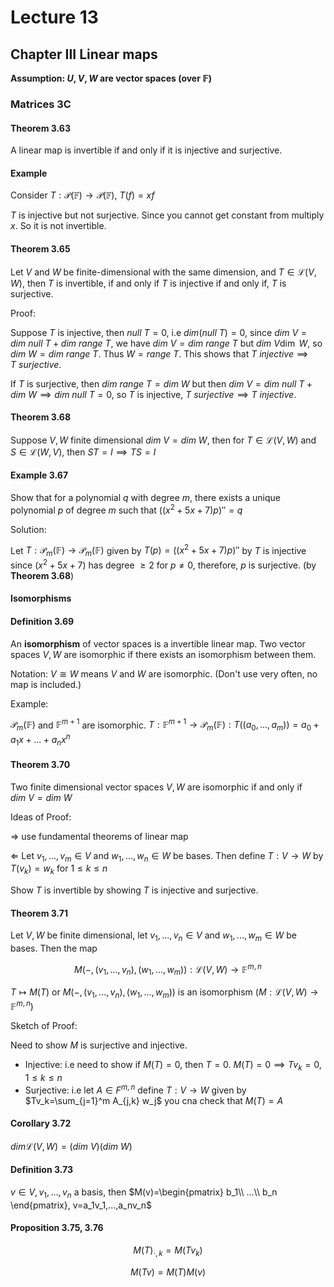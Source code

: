 # Lecture 13

## Chapter III Linear maps

**Assumption: $U,V,W$ are vector spaces (over $\mathbb{F}$)**

### Matrices 3C

#### Theorem 3.63

A linear map is invertible if and only if it is injective and surjective.

#### Example

Consider $T:\mathscr{P}(\mathbb{F})\to \mathscr{P}(\mathbb{F})$, $T(f)=xf$

$T$ is injective but not surjective. Since you cannot get constant from multiply $x$. So it is not invertible.

#### Theorem 3.65

Let $V$ and $W$ be finite-dimensional with the same dimension, and $T\in\mathscr{L}(V,W)$, then $T$ is invertible, if and only if $T$ is injective if and only if, $T$ is surjective.

Proof:

Suppose $T$ is injective, then $null\ T={0}$, i.e $dim(null\ T)=0$, since $dim\ V=dim\ null\ T+dim\ range\ T$, we have $dim\ V=dim\ range\ T$ but $dim\ V\dim\ W$, so $dim\ W=dim\ range\ T$. Thus $W=range\ T$. This shows that $T\ injective \implies T\ surjective$.

If $T$ is surjective, then $dim\ range\ T=dim\ W$ but then $dim\ V=dim\ null\ T+dim\ W\implies dim\ null\ T=0$, so $T$ is injective, $T\ surjective\implies T\ injective$.

#### Theorem 3.68

Suppose $V,W$ finite dimensional $dim\ V=dim\ W$, then for $T\in\mathscr{L}(V,W)$ and $S\in \mathscr{L}(W,V)$, then $ST=I\implies TS=I$

#### Example 3.67

Show that for a polynomial $q$ with degree $m$, there exists a unique polynomial $p$ of degree $m$ such that $((x^2+5x+7)p)''=q$

Solution:

Let $T:\mathscr{P}_m(\mathbb{F})\to \mathscr{P}_m(\mathbb{F})$ given by $T(p)=((x^2+5x+7)p)''$ by $T$ is injective since $(x^2+5x+7)$ has degree $\geq 2$ for $p\neq 0$, therefore, $p$ is surjective. (by **Theorem 3.68**)

#### Isomorphisms

#### Definition 3.69

An **isomorphism** of vector spaces is a invertible linear map. Two vector spaces $V,W$ are isomorphic if there exists an isomorphism between them.

Notation: $V\cong W$ means $V$ and $W$ are isomorphic. (Don't use very often, no map is included.)

Example:

$\mathscr{P}_m(\mathbb{F})$ and $\mathbb{F}^{m+1}$ are isomorphic. $T:\mathbb{F}^{m+1}\to \mathscr{P}_m(\mathbb{F}): T((a_0,...,a_m))=a_0+a_1x+...+a_n x^n$

#### Theorem 3.70

Two finite dimensional vector spaces $V,W$ are isomorphic if and only if $dim\ V= dim\ W$

Ideas of Proof:

$\Rightarrow$ use fundamental theorems of linear map

$\Leftarrow$ Let $v_1,...,v_m\in V$ and $w_1,...,w_n\in W$ be bases. Then define $T:V\to W$ by $T(v_k)=w_k$ for $1\leq k\leq n$

Show $T$ is invertible by showing $T$ is injective and surjective.

#### Theorem 3.71

Let $V,W$ be finite dimensional, let $v_1,...,v_n\in V$ and $w_1,...,w_m\in W$ be bases. Then the map 

$$
M(-,(v_1,...,v_n),(w_1,...,w_m)):\mathscr{L}(V,W)\to \mathbb{F}^{m,n}
$$

$T\mapsto M(T)$ or $M(-,(v_1,...,v_n),(w_1,...,w_m))$ is an isomorphism ($M:\mathscr{L}(V,W)\to \mathbb{F}^{m,n}$)

Sketch of Proof:

Need to show $M$ is surjective and injective.

* Injective: i.e need to show if $M(T)=0$, then $T=0$. $M(T)=0\implies Tv_k=0, 1\leq k\leq n$
* Surjective: i.e let $A\in F^{m,n}$ define $T:V\to W$ given by $Tv_k=\sum_{j=1}^m A_{j,k} w_j$ you cna check that $M(T)=A$

#### Corollary 3.72

$dim \mathscr{L}(V,W)=(dim\ V)(dim\ W)$

#### Definition 3.73

$v\in V, v_1,...,v_n$ a basis, then $M(v)=\begin{pmatrix}
    b_1\\
    ...\\
    b_n
\end{pmatrix}, v=a_1v_1,...,a_nv_n$

#### Proposition 3.75, 3.76

$$
M(T)_{\cdot,k}=M(Tv_k)
$$

$$
M(Tv)=M(T)M(v)
$$
